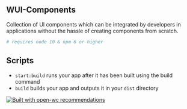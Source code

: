 ## WUI-Components

Collection of UI components which can be integrated by developers in applications without the hassle of creating components from scratch.

```sh
# requires node 10 & npm 6 or higher
```
## Scripts
- `start:build` runs your app after it has been built using the build command
- `build` builds your app and outputs it in your `dist` directory

[![Built with open-wc recommendations](https://img.shields.io/badge/built%20with-open--wc-blue.svg)](https://github.com/open-wc)